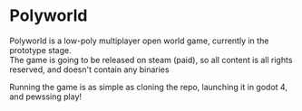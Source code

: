 # Polyworld
Polyworld is a low-poly multiplayer open world game, currently in the prototype stage. \
The game is going to be released on steam (paid), so all content is all rights reserved, and doesn't contain any binaries

Running the game is as simple as cloning the repo, launching it in godot 4, and pewssing play!
